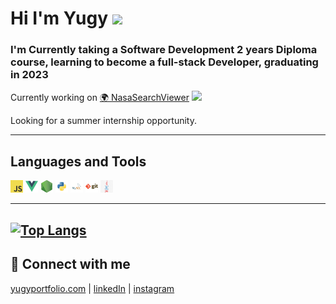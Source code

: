# Hi I'm Yugy <img src="https://camo.githubusercontent.com/be37cdc8f930300096c506ad4574eaae977c48fbb2705cfcb92f4eeab8282c7a/68747470733a2f2f6d656469612e67697068792e636f6d2f6d656469612f56674344417a634b767352364f4d307557672f67697068792e676966" width="50"> 

### I'm Currently taking a Software Development 2 years Diploma course, learning to become a full-stack Developer, graduating in **2023**

Currently working on [🌍 NasaSearchViewer](https://yugykim.github.io/nasa-picture-viewer/#/)
<img src="https://camo.githubusercontent.com/63371d36886ee658f5a97401f393e1ab1684b2fd3de674b8f5efc7d410b2a3d0/68747470733a2f2f6d656469612e67697068792e636f6d2f6d656469612f57556c706c634d704f43456d5447427442572f67697068792e676966" width="50"> 

Looking for a summer internship opportunity. 

---

## Languages and Tools

<img src="https://raw.githubusercontent.com/github/explore/80688e429a7d4ef2fca1e82350fe8e3517d3494d/topics/javascript/javascript.png" width="20"> <img src="https://raw.githubusercontent.com/github/explore/80688e429a7d4ef2fca1e82350fe8e3517d3494d/topics/vue/vue.png" width="20">
<img src="https://raw.githubusercontent.com/github/explore/80688e429a7d4ef2fca1e82350fe8e3517d3494d/topics/nodejs/nodejs.png" width="20">
<img src="https://raw.githubusercontent.com/github/explore/80688e429a7d4ef2fca1e82350fe8e3517d3494d/topics/python/python.png" width="20">
<img src="https://raw.githubusercontent.com/github/explore/80688e429a7d4ef2fca1e82350fe8e3517d3494d/topics/mysql/mysql.png" width="20">
<img src="https://raw.githubusercontent.com/github/explore/80688e429a7d4ef2fca1e82350fe8e3517d3494d/topics/git/git.png" width="20">
<img src="img/java.png" width="20" height="20">

---
[![Top Langs](https://github-readme-stats.vercel.app/api/top-langs/?username=yugykim&langs_count=4&layout=compact)](https://github.com/yugykim)
---
## 🔗 Connect with me

[yugyportfolio.com](https://www.yugyportfolio.com/) |
[linkedIn](https://www.linkedin.com/in/yugyeong-kim-20a16b225/) |
[instagram](https://www.instagram.com/yugyeongkim2/)

